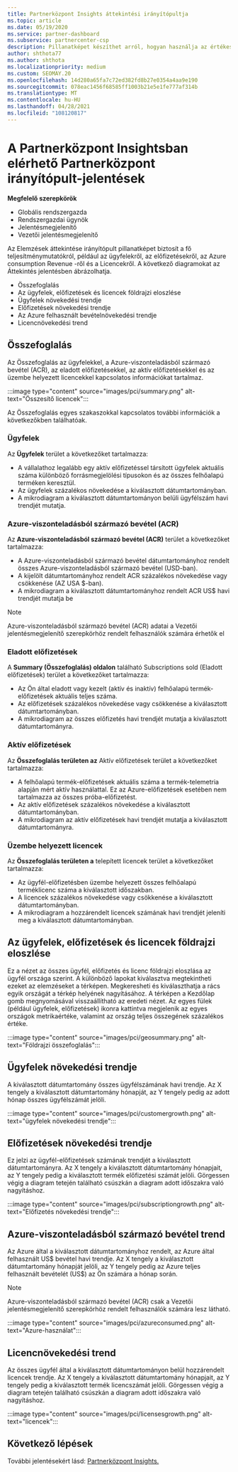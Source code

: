 ```yaml
---
title: Partnerközpont Insights áttekintési irányítópultja
ms.topic: article
ms.date: 05/19/2020
ms.service: partner-dashboard
ms.subservice: partnercenter-csp
description: Pillanatképet készíthet arról, hogyan használja az értékesítést és az üzembe helyezést, az ügyfélnövekedést és a bevételnövekedést licencekkel, előfizetésekkel és az Azure-használattal.
author: shthota77
ms.author: shthota
ms.localizationpriority: medium
ms.custom: SEOMAY.20
ms.openlocfilehash: 14d280a65fa7c72ed382fd8b27e0354a4aa9e190
ms.sourcegitcommit: 078eac1456f68585ff1003b21e5e1fe777af314b
ms.translationtype: MT
ms.contentlocale: hu-HU
ms.lasthandoff: 04/28/2021
ms.locfileid: "108120817"
---
```

# <a name="overview-dashboard-reports-available-in-partner-center-insights"></a>A Partnerközpont Insightsban elérhető Partnerközpont irányítópult-jelentések
 
**Megfelelő szerepkörök**

- Globális rendszergazda
- Rendszergazdai ügynök
- Jelentésmegjelenítő
- Vezetői jelentésmegjelenítő

Az Elemzések áttekintése irányítópult pillanatképet biztosít a fő teljesítménymutatókról, például az ügyfelekről, az előfizetésekről, az Azure consumption Revenue -ről és a Licencekről. A következő diagramokat az Áttekintés jelentésben ábrázolhatja.

- Összefoglalás  
- Az ügyfelek, előfizetések és licencek földrajzi eloszlése  
- Ügyfelek növekedési trendje 
- Előfizetések növekedési trendje 
- Az Azure felhasznált bevételnövekedési trendje 
- Licencnövekedési trend 

## <a name="summary"></a>Összefoglalás

Az Összefoglalás az ügyfelekkel, a Azure-viszonteladásból származó bevétel (ACR), az eladott előfizetésekkel, az aktív előfizetésekkel és az üzembe helyezett licencekkel kapcsolatos információkat tartalmaz. 

:::image type="content" source="images/pci/summary.png" alt-text="Összesítő licencek":::

Az Összefoglalás egyes szakaszokkal kapcsolatos további információk a következőkben találhatóak.

### <a name="customers"></a>Ügyfelek

Az **Ügyfelek** terület a következőket tartalmazza:

- A vállalathoz legalább egy aktív előfizetéssel társított ügyfelek aktuális száma különböző forrásmegjelölési típusokon és az összes felhőalapú terméken keresztül.
- Az ügyfelek százalékos növekedése a kiválasztott dátumtartományban.
- A mikrodiagram a kiválasztott dátumtartományon belüli ügyfélszám havi trendjét mutatja.

### <a name="azure-consumed-revenue-acr"></a>Azure-viszonteladásból származó bevétel (ACR)

Az **Azure-viszonteladásból származó bevétel (ACR)** terület a következőket tartalmazza:

- A Azure-viszonteladásból származó bevétel dátumtartományhoz rendelt összes Azure-viszonteladásból származó bevétel (USD-ban).
- A kijelölt dátumtartományhoz rendelt ACR százalékos növekedése vagy csökkenése (AZ USA $-ban).
- A mikrodiagram a kiválasztott dátumtartományhoz rendelt ACR US$ havi trendjét mutatja be 

> [!NOTE]
> Azure-viszonteladásból származó bevétel (ACR) adatai a Vezetői jelentésmegjelenítő szerepkörhöz rendelt felhasználók számára érhetők el 
 
### <a name="subscriptions-sold"></a>Eladott előfizetések

A **Summary (Összefoglalás) oldalon** található Subscriptions sold (Eladott előfizetések) terület a következőket tartalmazza:

- Az Ön által eladott vagy kezelt (aktív és inaktív) felhőalapú termék-előfizetések aktuális teljes száma.  
- Az előfizetések százalékos növekedése vagy csökkenése a kiválasztott dátumtartományban.
- A mikrodiagram az összes előfizetés havi trendjét mutatja a kiválasztott dátumtartományra.

### <a name="active-subscriptions"></a>Aktív előfizetések

Az **Összefoglalás területen az** Aktív előfizetések terület a következőket tartalmazza:

- A felhőalapú termék-előfizetések aktuális száma a termék-telemetria alapján mért aktív használattal. Ez az Azure-előfizetések esetében nem tartalmazza az összes próba-előfizetést.  
- Az aktív előfizetések százalékos növekedése a kiválasztott dátumtartományban.
- A mikrodiagram az aktív előfizetések havi trendjét mutatja a kiválasztott dátumtartományra.
 
### <a name="licenses-deployed"></a>Üzembe helyezett licencek

Az **Összefoglalás területen a** telepített licencek terület a következőket tartalmazza:
 
- Az ügyfél-előfizetésben üzembe helyezett összes felhőalapú terméklicenc száma a kiválasztott időszakban. 
- A licencek százalékos növekedése vagy csökkenése a kiválasztott dátumtartományban. 
- A mikrodiagram a hozzárendelt licencek számának havi trendjét jeleníti meg a kiválasztott dátumtartományban.

## <a name="geographical-spread-of-your-customers-subscriptions-and-licenses"></a>Az ügyfelek, előfizetések és licencek földrajzi eloszlése

Ez a nézet az összes ügyfél, előfizetés és licenc földrajzi eloszlása az ügyfél országa szerint. A különböző lapokat kiválasztva megtekintheti ezeket az elemzéseket a térképen. Megkeresheti és kiválaszthatja a rács egyik országát a térkép helyének nagyításához. A térképen a Kezdőlap gomb megnyomásával visszaállítható az eredeti nézet. Az egyes fülek (például ügyfelek, előfizetések) ikonra kattintva megjelenik az egyes országok metrikaértéke, valamint az ország teljes összegének százalékos értéke.  

:::image type="content" source="images/pci/geosummary.png" alt-text="Földrajzi összefoglalás":::

## <a name="customers-growth-trend"></a>Ügyfelek növekedési trendje

A kiválasztott dátumtartomány összes ügyfélszámának havi trendje. Az X tengely a kiválasztott dátumtartomány hónapját, az Y tengely pedig az adott hónap összes ügyfélszámát jelöli. 

:::image type="content" source="images/pci/customergrowth.png" alt-text="ügyfelek növekedési trendje":::

## <a name="subscriptions-growth-trend"></a>Előfizetések növekedési trendje

Ez jelzi az ügyfél-előfizetések számának trendjét a kiválasztott dátumtartományra. Az X tengely a kiválasztott dátumtartomány hónapjait, az Y tengely pedig a kiválasztott termék előfizetési számát jelöli. Görgessen végig a diagram tetején található csúszkán a diagram adott időszakra való nagyításhoz. 

:::image type="content" source="images/pci/subscriptiongrowth.png" alt-text="Előfizetés növekedési trendje":::

## <a name="azure-consumed-revenue-growth-trend"></a>Azure-viszonteladásból származó bevétel trend

Az Azure által a kiválasztott dátumtartományhoz rendelt, az Azure által felhasznált US$ bevétel havi trendje. Az X tengely a kiválasztott dátumtartomány hónapját jelöli, az Y tengely pedig az Azure teljes felhasznált bevételét (US$) az Ön számára a hónap során.

> [!NOTE]
> Azure-viszonteladásból származó bevétel (ACR) csak a Vezetői jelentésmegjelenítő szerepkörhöz rendelt felhasználók számára lesz látható. 

:::image type="content" source="images/pci/azureconsumed.png" alt-text="Azure-használat":::

## <a name="licenses-growth-trend"></a>Licencnövekedési trend
 
Az összes ügyfél által a kiválasztott dátumtartományon belül hozzárendelt licencek trendje. Az X tengely a kiválasztott dátumtartomány hónapjait, az Y tengely pedig a kiválasztott termék licencszámát jelöli. Görgessen végig a diagram tetején található csúszkán a diagram adott időszakra való nagyításhoz.  

:::image type="content" source="images/pci/licensesgrowth.png" alt-text="licencek":::

## <a name="next-steps"></a>Következő lépések

További jelentésekért lásd: [Partnerközpont Insights.](partner-center-insights.md)
